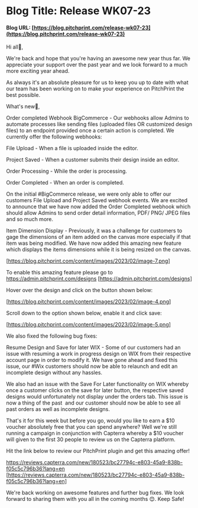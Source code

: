 # **Blog Title**: Release WK07-23

#### **Blog URL:** [https://blog.pitchprint.com/release-wk07-23](https://blog.pitchprint.com/release-wk07-23)

Hi all👋,

We're back and hope that you're having an awesome new year thus far. We appreciate your support over the past year and we look forward to a
much more exciting year ahead.

As always it's an absolute pleasure for us to keep you up to date with what our team has been working on to make your experience on
PitchPrint the best possible.

What's new🚀,

Order completed Webhook BigCommerce - Our webhooks allow Admins to automate processes like sending files (uploaded files OR customized
design files) to an endpoint provided once a certain action is completed. We currently offer the following webhooks:

File Upload - When a file is uploaded inside the editor.

Project Saved - When a customer submits their design inside an editor.

Order Processing - While the order is processing.

Order Completed - When an order is completed.

On the initial #BigCommerce release, we were only able to offer our customers File Upload and Project Saved webhook events. We are excited
to announce that we have now added the Order Completed webhook which should allow Admins to send order detail information, PDF/ PNG/ JPEG
files and so much more.

Item Dimension Display - Previously, it was a challenge for customers to gage the dimensions of an item added on the canvas more especially
if that item was being modified. We have now added this amazing new feature which displays the items dimensions while it is being resized on
the canvas.

[https://blog.pitchprint.com/content/images/2023/02/image-7.png]

To enable this amazing feature please go to https://admin.pitchprint.com/designs [https://admin.pitchprint.com/designs]

Hover over the design and click on the button shown below:

[https://blog.pitchprint.com/content/images/2023/02/image-4.png]

Scroll down to the option shown below, enable it and click save:

[https://blog.pitchprint.com/content/images/2023/02/image-5.png]



We also fixed the following bug fixes:

Resume Design and Save for later WIX - Some of our customers had an issue with resuming a work in progress design on WIX from their
respective account page in order to modify it. We have gone ahead and fixed this issue, our #Wix customers should now be able to relaunch
and edit an incomplete design without any hassles.

We also had an issue with the Save For Later functionality on WIX whereby once a customer clicks on the save for later button, the
respective saved designs would unfortunately not display under the orders tab. This issue is now a thing of the past  and our customer
should now be able to see all past orders as well as incomplete designs.

That's it for this week but before you go, would you like to earn a $10 voucher absolutely free that you can spend anywhere? Well we're
still running a campaign in conjunction with Capterra whereby a $10 voucher will given to the first 30 people to review us on the Capterra
platform.

Hit the link below to review our PitchPrint plugin and get this amazing offer!

https://reviews.capterra.com/new/180523/bc27794c-e803-45a9-838b-f05c5c796b36?lang=en
[https://reviews.capterra.com/new/180523/bc27794c-e803-45a9-838b-f05c5c796b36?lang=en]

We're back working on awesome features and further bug fixes. We look forward to sharing them with you all in the coming months 😊. Keep
Safe!

